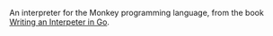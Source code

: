 An interpreter for the Monkey programming language, from the book [Writing an Interpeter in Go](https://interpreterbook.com/).